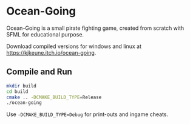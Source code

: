 # Ocean-Going

Ocean-Going is a small pirate fighting game, created from scratch with SFML for educational purpose.

Download compiled versions for windows and linux at https://kjkeune.itch.io/ocean-going.

## Compile and Run

   ```bash
   mkdir build
   cd build
   cmake .. -DCMAKE_BUILD_TYPE=Release
   ./ocean-going
   ```

   Use `-DCMAKE_BUILD_TYPE=Debug` for print-outs and ingame cheats. 